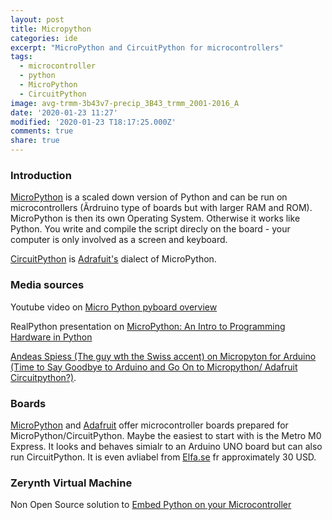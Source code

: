 ```yaml
---
layout: post
title: Micropython
categories: ide
excerpt: "MicroPython and CircuitPython for microcontrollers"
tags:
  - microcontroller
  - python
  - MicroPython
  - CircuitPython
image: avg-trmm-3b43v7-precip_3B43_trmm_2001-2016_A
date: '2020-01-23 11:27'
modified: '2020-01-23 T18:17:25.000Z'
comments: true
share: true
---
```


### Introduction

[MicroPython](https://micropython.org) is a scaled down version of Python and can be run on microcontrollers (Ãrdruino type of boards but with larger RAM and ROM). MicroPython is then its own Operating System. Otherwise it works like Python. You write and compile the script direcly on the board - your computer is only involved as a screen and keyboard.

[CircuitPython](https://learn.adafruit.com/welcome-to-circuitpython/what-is-circuitpython) is [Adrafuit's](https://www.adafruit.com) dialect of MicroPython.

### Media sources

Youtube video on
[Micro Python pyboard overview](https://www.youtube.com/watch?v=5LbgyDmRu9s)

RealPython presentation on
[MicroPython: An Intro to Programming Hardware in Python](https://realpython.com/micropython/)

[Andeas Spiess (The guy wth the Swiss accent) on Micropyton for Arduino (Time to Say Goodbye to Arduino and Go On to Micropython/ Adafruit Circuitpython?)](https://www.youtube.com/watch?v=m1miwCJtxeM).

### Boards

[MicroPython](https://store.micropython.org) and [Adafruit](https://learn.adafruit.com/welcome-to-circuitpython/circuitpython-hardware) offer microcontroller boards prepared for MicroPython/CircuitPython. Maybe the easiest to start with is the Metro M0 Express. It looks and behaves simialr to an Arduino UNO board but can also run CircuitPython. It is even avliabel from [Elfa.se](https://www.elfa.se/sv/adafruit-metro-m0-express-adafruit-3505/p/30129229) fr approximately 30 USD.

### Zerynth Virtual Machine

Non Open Source solution to
[Embed Python on your Microcontroller](https://www.zerynth.com/zerynth-virtual-machine/)
